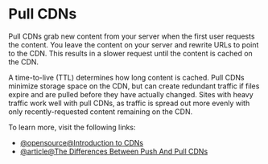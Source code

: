 # Pull CDNs

Pull CDNs grab new content from your server when the first user requests the content. You leave the content on your server and rewrite URLs to point to the CDN. This results in a slower request until the content is cached on the CDN.

A time-to-live (TTL) determines how long content is cached. Pull CDNs minimize storage space on the CDN, but can create redundant traffic if files expire and are pulled before they have actually changed. Sites with heavy traffic work well with pull CDNs, as traffic is spread out more evenly with only recently-requested content remaining on the CDN.

To learn more, visit the following links:

- [@opensource@Introduction to CDNs](https://github.com/donnemartin/system-design-primer#content-delivery-network)
- [@article@The Differences Between Push And Pull CDNs](http://www.travelblogadvice.com/technical/the-differences-between-push-and-pull-cdns/)
